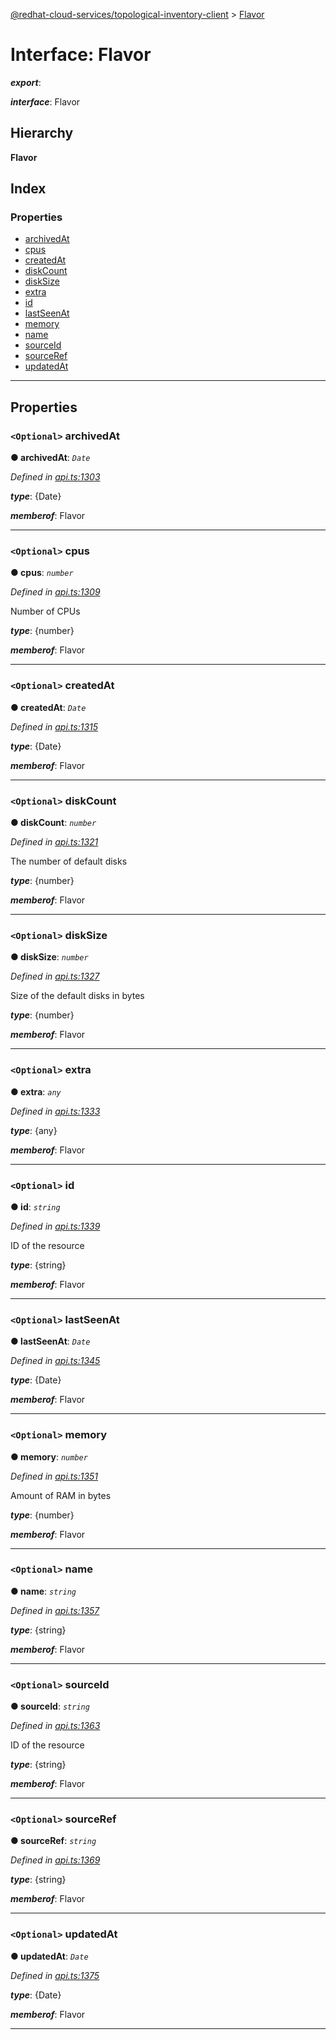 [@redhat-cloud-services/topological-inventory-client](../README.md) > [Flavor](../interfaces/flavor.md)

# Interface: Flavor

*__export__*: 

*__interface__*: Flavor

## Hierarchy

**Flavor**

## Index

### Properties

* [archivedAt](flavor.md#archivedat)
* [cpus](flavor.md#cpus)
* [createdAt](flavor.md#createdat)
* [diskCount](flavor.md#diskcount)
* [diskSize](flavor.md#disksize)
* [extra](flavor.md#extra)
* [id](flavor.md#id)
* [lastSeenAt](flavor.md#lastseenat)
* [memory](flavor.md#memory)
* [name](flavor.md#name)
* [sourceId](flavor.md#sourceid)
* [sourceRef](flavor.md#sourceref)
* [updatedAt](flavor.md#updatedat)

---

## Properties

<a id="archivedat"></a>

### `<Optional>` archivedAt

**● archivedAt**: *`Date`*

*Defined in [api.ts:1303](https://github.com/RedHatInsights/javascript-clients/blob/master/packages/topological-inventory/api.ts#L1303)*

*__type__*: {Date}

*__memberof__*: Flavor

___
<a id="cpus"></a>

### `<Optional>` cpus

**● cpus**: *`number`*

*Defined in [api.ts:1309](https://github.com/RedHatInsights/javascript-clients/blob/master/packages/topological-inventory/api.ts#L1309)*

Number of CPUs

*__type__*: {number}

*__memberof__*: Flavor

___
<a id="createdat"></a>

### `<Optional>` createdAt

**● createdAt**: *`Date`*

*Defined in [api.ts:1315](https://github.com/RedHatInsights/javascript-clients/blob/master/packages/topological-inventory/api.ts#L1315)*

*__type__*: {Date}

*__memberof__*: Flavor

___
<a id="diskcount"></a>

### `<Optional>` diskCount

**● diskCount**: *`number`*

*Defined in [api.ts:1321](https://github.com/RedHatInsights/javascript-clients/blob/master/packages/topological-inventory/api.ts#L1321)*

The number of default disks

*__type__*: {number}

*__memberof__*: Flavor

___
<a id="disksize"></a>

### `<Optional>` diskSize

**● diskSize**: *`number`*

*Defined in [api.ts:1327](https://github.com/RedHatInsights/javascript-clients/blob/master/packages/topological-inventory/api.ts#L1327)*

Size of the default disks in bytes

*__type__*: {number}

*__memberof__*: Flavor

___
<a id="extra"></a>

### `<Optional>` extra

**● extra**: *`any`*

*Defined in [api.ts:1333](https://github.com/RedHatInsights/javascript-clients/blob/master/packages/topological-inventory/api.ts#L1333)*

*__type__*: {any}

*__memberof__*: Flavor

___
<a id="id"></a>

### `<Optional>` id

**● id**: *`string`*

*Defined in [api.ts:1339](https://github.com/RedHatInsights/javascript-clients/blob/master/packages/topological-inventory/api.ts#L1339)*

ID of the resource

*__type__*: {string}

*__memberof__*: Flavor

___
<a id="lastseenat"></a>

### `<Optional>` lastSeenAt

**● lastSeenAt**: *`Date`*

*Defined in [api.ts:1345](https://github.com/RedHatInsights/javascript-clients/blob/master/packages/topological-inventory/api.ts#L1345)*

*__type__*: {Date}

*__memberof__*: Flavor

___
<a id="memory"></a>

### `<Optional>` memory

**● memory**: *`number`*

*Defined in [api.ts:1351](https://github.com/RedHatInsights/javascript-clients/blob/master/packages/topological-inventory/api.ts#L1351)*

Amount of RAM in bytes

*__type__*: {number}

*__memberof__*: Flavor

___
<a id="name"></a>

### `<Optional>` name

**● name**: *`string`*

*Defined in [api.ts:1357](https://github.com/RedHatInsights/javascript-clients/blob/master/packages/topological-inventory/api.ts#L1357)*

*__type__*: {string}

*__memberof__*: Flavor

___
<a id="sourceid"></a>

### `<Optional>` sourceId

**● sourceId**: *`string`*

*Defined in [api.ts:1363](https://github.com/RedHatInsights/javascript-clients/blob/master/packages/topological-inventory/api.ts#L1363)*

ID of the resource

*__type__*: {string}

*__memberof__*: Flavor

___
<a id="sourceref"></a>

### `<Optional>` sourceRef

**● sourceRef**: *`string`*

*Defined in [api.ts:1369](https://github.com/RedHatInsights/javascript-clients/blob/master/packages/topological-inventory/api.ts#L1369)*

*__type__*: {string}

*__memberof__*: Flavor

___
<a id="updatedat"></a>

### `<Optional>` updatedAt

**● updatedAt**: *`Date`*

*Defined in [api.ts:1375](https://github.com/RedHatInsights/javascript-clients/blob/master/packages/topological-inventory/api.ts#L1375)*

*__type__*: {Date}

*__memberof__*: Flavor

___

